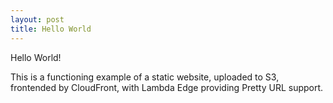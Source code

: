 ```yaml
---
layout: post
title: Hello World
---
```


Hello World!

This is a functioning example of a static website, uploaded to S3, frontended by CloudFront, with Lambda Edge providing Pretty URL support.
